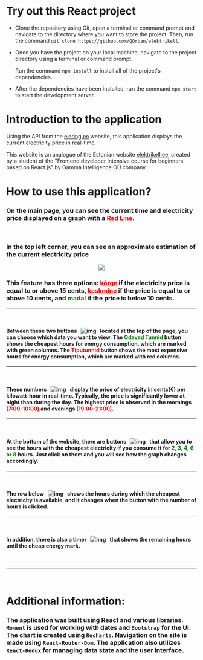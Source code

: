 


#  **Try out this React project**

- Clone the repository using Git, open a terminal or command prompt and navigate to the directory where you want to store the project. Then, run the command `git clone https://github.com/QQrban/elektrikell`.
- Once you have the project on your local machine, navigate to the project directory using a terminal or command prompt.

    Run the command `npm install` to install all of the project's dependencies.
- After the dependencies have been installed, run the command `npm start` to start the development server.


# Introduction to the application

Using the API from the [elering.ee](https://dashboard.elering.ee/assets/api-doc.html) website, this application displays the current electricity price in real-time. 

This website is an analogue of the Estonian website [elektrikell.ee](https://elektrikell.ee), created by a student of the "Frontend developer intensive course for beginners based on React.js" by Gamma Intelligence OÜ company.

# How to use this application?

### On the main page, you can see the current time and electricity price displayed on a graph with a <span style="color:red">Red Line</span>. 

<br/>

### In the top left corner, you can see an approximate estimation of the current electricity price

 <p align="center">
  <img src="https://i.ibb.co/r7vFbwY/hetkel.png" />
</p>


### This feature has three options: <span style="color:red">kõrge</span> if the electricity price is equal to or above 15 cents, <font color="red">keskmine</font> if the price is equal to or above 10 cents, and <span style="color:green">madal</span> if the price is below 10 cents.

<hr/>
<br/>

#### Between these two buttons &nbsp; ![img](https://i.ibb.co/QYw8mLv/buttons.png) &nbsp; located at the top of the page, you can choose which data you want to view. The <span style="color:green">Odavad Tunnid</span> button shows the cheapest hours for energy consumption, which are marked with green columns. The <span style="color:red">Tiputunnid</span> button shows the most expensive hours for energy consumption, which are marked with red columns.

<hr/>
<br/>

#### These numbers &nbsp; ![img](https://i.ibb.co/7JFTSyT/hind.png) &nbsp; display the price of electricity in **cents(€) per kilowatt-hour** in real-time. Typically, the price is significantly lower at night than during the day. The highest price is observed in the mornings <span style="color:red">(7:00-10:00)</span> and evenings <span style="color:red">(19:00-21:00)</span>.

<hr/>
<br/>

#### At the bottom of the website, there are buttons &nbsp; ![img](https://i.ibb.co/v3mw4Zg/durations.png) &nbsp;  that allow you to see the hours with the cheapest electricity if you consume it for <span style="color:green">2, 3, 4, 6 or 8 </span>hours. Just **click** on them and you will see how the graph changes accordingly.
<hr/>
<br/>

#### The row below &nbsp; ![img](https://i.ibb.co/H2R7pNd/aeg.png) &nbsp; shows the hours during which the cheapest electricity is available, and it changes when the button with the number of hours is clicked.
<hr/>
<br/>

#### In addition, there is also a timer &nbsp; ![img](https://i.ibb.co/YyZPVdG/timer.png) &nbsp; that shows the remaining hours until the cheap energy mark.

<br/>
<hr/>
<br/>

# Additional information:

### The application was built using React and various libraries. `Moment` is used for working with dates and `Bootstrap` for the UI. The chart is created using `Recharts`. Navigation on the site is made using `React-Router-Dom`. The application also utilizes `React-Redux` for managing data state and the user interface.